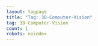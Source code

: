 ```yaml
---
layout: tagpage
title: "Tag: 3D-Computer-Vision"
tag: 3D-Computer-Vision
count: 1
robots: noindex
---
```


